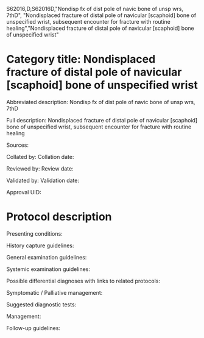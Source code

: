S62016,D,S62016D,"Nondisp fx of dist pole of navic bone of unsp wrs, 7thD", "Nondisplaced fracture of distal pole of navicular [scaphoid] bone of unspecified wrist, subsequent encounter for fracture with routine healing","Nondisplaced fracture of distal pole of navicular [scaphoid] bone of unspecified wrist"
# Category title: Nondisplaced fracture of distal pole of navicular [scaphoid] bone of unspecified wrist

Abbreviated description: Nondisp fx of dist pole of navic bone of unsp wrs, 7thD

Full description: Nondisplaced fracture of distal pole of navicular [scaphoid] bone of unspecified wrist, subsequent encounter for fracture with routine healing

Sources:

Collated by:
Collation date:

Reviewed by:
Review date:

Validated by:
Validation date:

Approval UID:

# Protocol description

Presenting conditions:

History capture guidelines:

General examination guidelines:

Systemic examination guidelines:

Possible differential diagnoses with links to related protocols:

Symptomatic / Palliative management:

Suggested diagnostic tests:

Management:

Follow-up guidelines:
